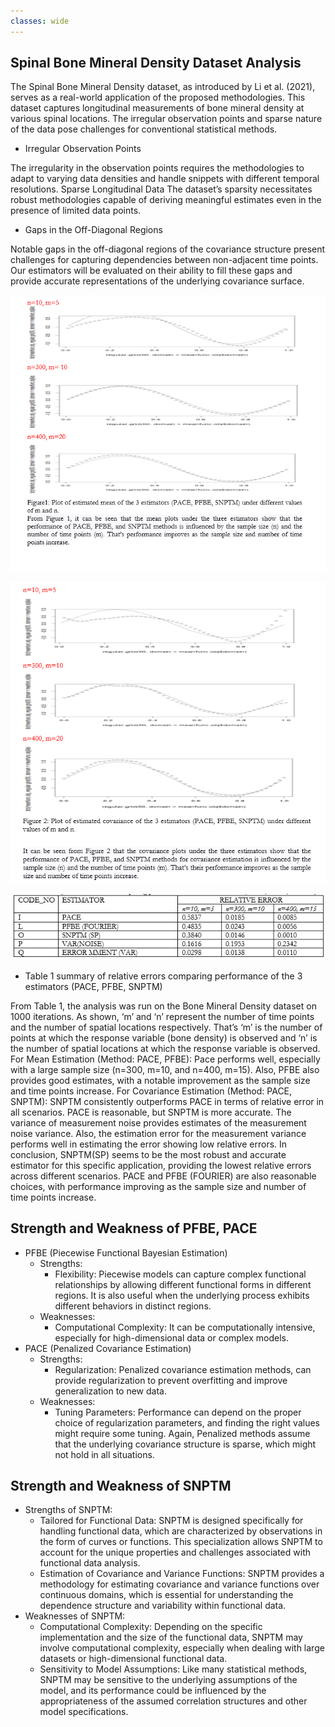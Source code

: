 ```yaml
---
classes: wide
---
```


## Spinal Bone Mineral Density Dataset Analysis
The Spinal Bone Mineral Density dataset, as introduced by Li et al. (2021), serves as a real-world application
of the proposed methodologies. This dataset captures longitudinal measurements of bone mineral density at
various spinal locations. The irregular observation points and sparse nature of the data pose challenges for
conventional statistical methods.

- Irregular Observation Points
  
The irregularity in the observation points requires the methodologies to adapt to varying data densities and
handle snippets with different temporal resolutions.
Sparse Longitudinal Data
The dataset’s sparsity necessitates robust methodologies capable of deriving meaningful estimates even in
the presence of limited data points.

- Gaps in the Off-Diagonal Regions
  
Notable gaps in the off-diagonal regions of the covariance structure present challenges for capturing dependencies between non-adjacent time points. Our estimators will be evaluated on their ability to fill these gaps
and provide accurate representations of the underlying covariance surface.

![fragmented(middle), sparse(right) data set](/images/D1.png)


![fragmented(middle), sparse(right) data set](/images/D2.png)




![fragmented(middle), sparse(right) data set](/images/DDD.png)

- Table 1 summary of relative errors comparing performance of the 3 estimators (PACE, PFBE, SNPTM)

From Table 1, the analysis was run on the Bone Mineral Density dataset on 1000 iterations. As shown, ‘m’ and ‘n’ represent the number of time points and the number of spatial locations respectively.  That’s ‘m’ is the number of points at which the response variable (bone density) is observed and ‘n’ is the number of spatial locations at which the response variable is observed. 
For Mean Estimation (Method: PACE, PFBE): Pace performs well, especially with a large sample size (n=300, m=10, and n=400, m=15). Also, PFBE also provides good estimates, with a notable improvement as the sample size and time points increase. 
For Covariance Estimation (Method: PACE, SNPTM): SNPTM consistently outperforms PACE in terms of relative error in all scenarios. PACE is reasonable, but SNPTM is more accurate. 
The variance of measurement noise provides estimates of the measurement noise variance. Also, the estimation error for the measurement variance performs well in estimating the error showing low relative errors.
In conclusion, SNPTM(SP) seems to be the most robust and accurate estimator for this specific application, providing the lowest relative errors across different scenarios. PACE and PFBE (FOURIER) are also reasonable choices, with performance improving as the sample size and number of time points increase. 


## Strength and Weakness of PFBE, PACE
- PFBE (Piecewise Functional Bayesian Estimation)
  - Strengths:
    - Flexibility: Piecewise models can capture complex functional relationships by allowing different functional forms in different regions. It is also useful when the underlying process 
      exhibits different behaviors in distinct regions.
  - Weaknesses:
    - Computational Complexity: It can be computationally intensive, especially for high-dimensional data or complex models.
- PACE (Penalized Covariance Estimation)
  - Strengths:
    - Regularization: Penalized covariance estimation methods, can provide regularization to prevent overfitting and improve generalization to new data.
  - Weaknesses:
    - Tuning Parameters: Performance can depend on the proper choice of regularization parameters, and finding the right values might require some tuning. Again, Penalized methods assume that the 
     underlying covariance structure is sparse, which might not hold in all situations.

## Strength and Weakness of SNPTM
- Strengths of SNPTM: 
  - Tailored for Functional Data: SNPTM is designed specifically for handling functional data, which are characterized by observations in the form of curves or functions. This specialization
       allows SNPTM to account for the unique properties and challenges associated with functional data analysis.
  - Estimation of Covariance and Variance Functions: SNPTM provides a methodology for estimating covariance and variance functions over continuous domains, which is essential for understanding 
       the dependence structure and variability within functional data.
- Weaknesses of SNPTM:
  - Computational Complexity: Depending on the specific implementation and the size of the functional data, SNPTM may involve computational complexity, especially when 
  dealing with large datasets or high-dimensional functional data.
  - Sensitivity to Model Assumptions: Like many statistical methods, SNPTM may be sensitive to the underlying assumptions of the model, and its performance could be influenced by the 
  appropriateness of the assumed correlation structures and other model specifications.










